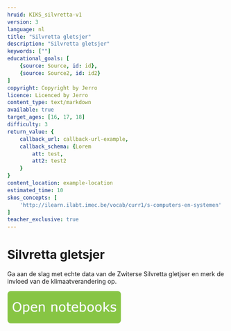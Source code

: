 ```yaml
---
hruid: KIKS_silvretta-v1
version: 3
language: nl
title: "Silvretta gletsjer"
description: "Silvretta gletsjer"
keywords: [""]
educational_goals: [
    {source: Source, id: id}, 
    {source: Source2, id: id2}
]
copyright: Copyright by Jerro
licence: Licenced by Jerro
content_type: text/markdown
available: true
target_ages: [16, 17, 18]
difficulty: 3
return_value: {
    callback_url: callback-url-example,
    callback_schema: {Lorem
        att: test,
        att2: test2
    }
}
content_location: example-location
estimated_time: 10
skos_concepts: [
    'http://ilearn.ilabt.imec.be/vocab/curr1/s-computers-en-systemen'
]
teacher_exclusive: true
---
```


# Silvretta gletsjer
Ga aan de slag met echte data van de Zwiterse Silvretta gletjser en merk de invloed van de klimaatverandering op. 

[![](embed/Knop.png "Knop")](https://kiks.ilabt.imec.be/jupyterhub/?id=1930 "Silvretta gletsjer")
